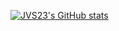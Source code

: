 [![JVS23's GitHub stats](https://github-readme-stats.vercel.app/api?username=JVS23)](https://github.com/anuraghazra/github-readme-stats)
